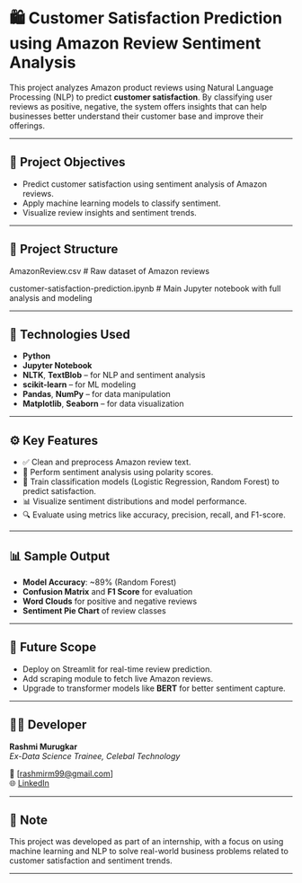 # 🛍️ Customer Satisfaction Prediction using Amazon Review Sentiment Analysis

This project analyzes Amazon product reviews using Natural Language Processing (NLP) to predict **customer satisfaction**. By classifying user reviews as positive, negative, the system offers insights that can help businesses better understand their customer base and improve their offerings.

---

## 🎯 Project Objectives

- Predict customer satisfaction using sentiment analysis of Amazon reviews.
- Apply machine learning models to classify sentiment.
- Visualize review insights and sentiment trends.

---

## 📁 Project Structure
AmazonReview.csv # Raw dataset of Amazon reviews

customer-satisfaction-prediction.ipynb # Main Jupyter notebook with full analysis and modeling


---

## 🧠 Technologies Used

- **Python**
- **Jupyter Notebook**
- **NLTK**, **TextBlob** – for NLP and sentiment analysis
- **scikit-learn** – for ML modeling
- **Pandas**, **NumPy** – for data manipulation
- **Matplotlib**, **Seaborn** – for data visualization

---

## ⚙️ Key Features

- ✅ Clean and preprocess Amazon review text.
- 💬 Perform sentiment analysis using polarity scores.
- 🧠 Train classification models (Logistic Regression, Random Forest) to predict satisfaction.
- 📊 Visualize sentiment distributions and model performance.
- 🔍 Evaluate using metrics like accuracy, precision, recall, and F1-score.

---

## 📊 Sample Output

- **Model Accuracy**: ~89% (Random Forest)
- **Confusion Matrix** and **F1 Score** for evaluation
- **Word Clouds** for positive and negative reviews
- **Sentiment Pie Chart** of review classes

---

## 🚀 Future Scope

- Deploy on Streamlit for real-time review prediction.
- Add scraping module to fetch live Amazon reviews.
- Upgrade to transformer models like **BERT** for better sentiment capture.

---

## 👩‍💻 Developer

**Rashmi Murugkar**  
_Ex-Data Science Trainee, Celebal Technology_

📧 [rashmirm99@gmail.com]  
🌐 [LinkedIn](www.linkedin.com/in/rashmi-murugkar)

---

## 📌 Note

This project was developed as part of an internship, with a focus on using machine learning and NLP to solve real-world business problems related to customer satisfaction and sentiment trends.

---
